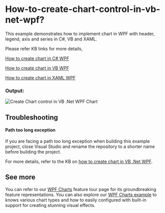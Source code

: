 # How-to-create-chart-control-in-vb-net-wpf?
This example demonstrates how to implement chart in WPF with header, legend, axis and series in C#, VB and XAML. 

Please refer KB links for more details,

[How to create chart in C# WPF](https://www.syncfusion.com/kb/10783?utm_medium=listing&utm_source=github-examples)

[How to create chart in VB WPF](https://www.syncfusion.com/kb/10796?utm_medium=listing&utm_source=github-examples)

[How to create chart in XAML WPF](https://www.syncfusion.com/kb/10786?utm_medium=listing&utm_source=github-examples)

### Output:

![Create Chart control in VB .Net WPF Chart](https://github.com/user-attachments/assets/0abd44e5-e390-4ee6-8aff-eabfa178da19)

## Troubleshooting

#### Path too long exception

If you are facing a path too long exception when building this example project, close Visual Studio and rename the repository to a shorter name before building the project.

For more details, refer to the KB on [how to create chart in VB .Net WPF](https://www.syncfusion.com/kb/10796/how-to-create-chart-control-example-in-vb-net-wpf).

## See more

You can refer to our [WPF Charts](https://www.syncfusion.com/wpf-controls/charts?_gl=1*1m2hzo7*_ga*mziymta2oteumty4njazntewmg..*_ga_wc4jkkphh0*mty5mjmzmzyyms4ymzcums4xnjkymzmznjq0ljm3ljauma..*_ga_41j4hfmx1j*mty5mjmzmzyyms40ny4xlje2otizmzm2ndqumc4wlja.) feature tour page for its groundbreaking feature representations. You can also explore our [WPF Charts example](https://github.com/syncfusion/wpf-demos) to knows various chart types and how to easily configured with built-in support for creating stunning visual effects.
